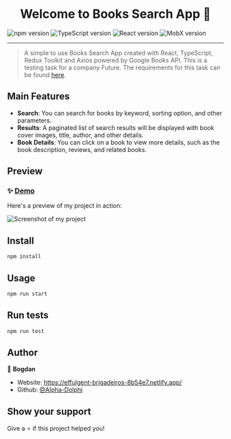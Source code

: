 <h1 align="center">Welcome to Books Search App 👋</h1>

![npm version](https://img.shields.io/badge/npm-v9.6.2-blue)
![TypeScript version](https://img.shields.io/badge/TypeScript-v5.0.2-green)
![React version](https://img.shields.io/badge/React-v18.2.0-orange)
![MobX version](https://img.shields.io/badge/MobX-v6.9.0-purple)

---

> A simple to use Books Search App created with React, TypeScript, Redux Toolkit and Axios powered by Google Books API. This is a testing task for a company Future. The requirements for this task can be found [here](https://docs.google.com/document/d/1fxxt1ZZUhrGsiUuizgVevYWPOs_bPVvpXUFT3BSFQAw/edit).

## Main Features

- **Search**: You can search for books by keyword, sorting option, and other parameters.
- **Results**: A paginated list of search results will be displayed with book cover images, title, author, and other details.
- **Book Details**: You can click on a book to view more details, such as the book description, reviews, and related books.

## Preview

### ✨ [Demo](https://candid-mousse-31b9c0.netlify.app/)

Here's a preview of my project in action:

![Screenshot of my project](https://lh3.googleusercontent.com/v8J3J-M5cCMl4qugg-Ovp3Br3FoSdcIWcrc2VmHa-fmdxg2nJMFtEHHQ6yuKmkXjmoZ8FnHB8rVZaJH-_Pf01Wp_rwH2Fp3BHisaIAXOq-mF4NlCnY-Sudiso3sawzS0vZGD-uIJZvwFXCpt3uowvFDY8akmWZRBSjWvGUcNVauvLew_tdcJEXMN-TmnUgf53lxROVXO6T8-O0EGhwE6XGaHPiAlMH4MA4-kMsz3_zWNbBvwJ6V4vxHXSLU_5lhpZws17egXQRnLzcIAL8hw_ynREm0mlTxPbUhbnBonhgMDhaxjmitrvcJTfKhBsv_CnpsXM2baCMRErXNHX6fagYkEJ0w4LLQDa0VW2yvlSXBFUOTNqCC82AQI6BmGG96GRUO5D3OOkzxonA-9sJi8b67HPwxLO_27VVogI-ZQkSiStQjyyE590ukVPxrdulrD3UncVdzAGlCWI0qC0WhqSkkGBw438eaLMy94I7xGlscOXnupydmRegIqM2baJMm8blRo-GlP_L46d75-k9P8l-Xw9O1Uy2uV9VPxm2-ZmyWUmR32-N3wwL4plzjYNRm13I-g75PoxJhKMAd7VOYjLxcBQYq9a0oEtY9u18vTM-nY4ABgbBk3B9J9-ZKgzTKQKAtdsLYF9RQikrT42FXaphDoSO8pR7Rl9iPU4pIxaW1Ayhb8r00j1ab-QPgKpF7_vGw-1A13waxUWwm0SALXl5R8EX-7eK5VWq-7dgtPMV81jttEUs8fkIOQAzH25wBfORSR7yNG07qgEWG6o0vqUt2eXi1tGndIpSgc0Rg6JbobJEVumAhgAUg6x9t8LVLV9rvonfpi2fr0jNWNEIGlkAOuBkExzKw3tEfUmbWHvE0uh_i9KsgdDrqyOXGBdgppBLw0ZPKWnSJfeS48mETSzmbXZRqokpbmTieA3F7z5CuHpQn_CadcB4P-kWXp9SWpbce4aM1rykg7tyeBvjtg=w1147-h777-s-no?authuser=0)

## Install

```sh
npm install
```

## Usage

```sh
npm run start
```

## Run tests

```sh
npm run test
```

## Author

👤 **Bogdan**

* Website: https://effulgent-brigadeiros-8b54e7.netlify.app/
* Github: [@Alpha-Dolphi](https://github.com/Alpha-Dolphi)

## Show your support

Give a ⭐️ if this project helped you!